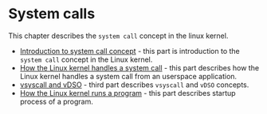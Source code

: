 # System calls

This chapter describes the `system call` concept in the linux kernel.

* [Introduction to system call concept](http://0xax.gitbooks.io/linux-insides/content/SysCall/syscall-1.html) - this part is introduction to the `system call` concept in the Linux kernel.
* [How the Linux kernel handles a system call](http://0xax.gitbooks.io/linux-insides/content/SysCall/syscall-2.html) - this part describes how the Linux kernel handles a system call from an userspace application.
* [vsyscall and vDSO](http://0xax.gitbooks.io/linux-insides/content/SysCall/syscall-3.html) - third part describes `vsyscall` and `vDSO` concepts.
* [How the Linux kernel runs a program](http://0xax.gitbooks.io/linux-insides/content/SysCall/syscall-4.html) - this part describes startup process of a program.
